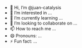 - 👋 Hi, I’m @juan-catalysis
- 👀 I’m interested in ...
- 🌱 I’m currently learning ...
- 💞️ I’m looking to collaborate on ...
- 📫 How to reach me ...
- 😄 Pronouns: ...
- ⚡ Fun fact: ...

<!---
juan-catalysis/juan-catalysis is a ✨ special ✨ repository because its `README.md` (this file) appears on your GitHub profile.
You can click the Preview link to take a look at your changes.
--->
